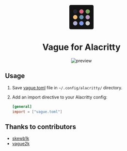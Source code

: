 <div align="center">
  <img height="80" alt="icon" src="https://github.com/vague-theme/vague/blob/main/assets/icon.png?raw=true" />
  <h1>Vague for Alacritty</h1>
  <img alt="preview" src="https://github.com/user-attachments/assets/5589f855-fec1-4aea-a833-53b13caf690a" />
</div>

## Usage

1. Save [vague.toml](vague.toml) file in `~/.config/alacritty/` directory.

2. Add an import directive to your Alacritty config:
   ```toml
   [general]
   import = ["vague.toml"]
   ```

## Thanks to contributors

- [skewb1k](https://github.com/skewb1k)
- [vague2k](https://github.com/vague2k)
